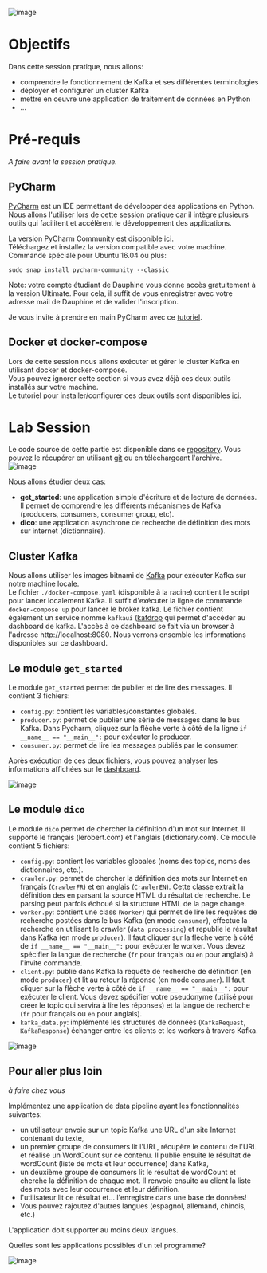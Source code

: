 ![image](https://user-images.githubusercontent.com/49156499/115967379-9e6fb180-a532-11eb-8142-428a455a6454.png)

# Objectifs  

Dans cette session pratique, nous allons: 
- comprendre le fonctionnement de Kafka et ses différentes terminologies
- déployer et configurer un cluster Kafka
- mettre en oeuvre une application de traitement de données en Python
- ...


# Pré-requis
_A faire avant la session pratique._

## PyCharm
[PyCharm](https://www.jetbrains.com/pycharm/download/) est un IDE permettant de développer des applications en Python.
Nous allons l'utiliser lors de cette session pratique car il intègre plusieurs outils qui facilitent et accélèrent le développement des applications.  
  
La version PyCharm Community est disponible [ici](https://www.jetbrains.com/pycharm/download/).  
Téléchargez et installez la version compatible avec votre machine.
Commande spéciale pour Ubuntu 16.04 ou plus:
```
sudo snap install pycharm-community --classic
```
Note: votre compte étudiant de Dauphine vous donne accès gratuitement à la version Ultimate. Pour cela, il suffit de vous enregistrer avec votre adresse mail de Dauphine et de valider l'inscription.

Je vous invite à prendre en main PyCharm avec ce [tutoriel](https://www.jetbrains.com/help/pycharm/creating-and-running-your-first-python-project.html#create-file).
  
## Docker et docker-compose
Lors de cette session nous allons exécuter et gérer le cluster Kafka en utilisant docker et docker-compose.  
Vous pouvez ignorer cette section si vous avez déjà ces deux outils installés sur votre machine.  
Le tutoriel pour installer/configurer ces deux outils sont disponibles [ici](https://github.com/osekoo/hands-on-spark-scala#pr%C3%A9requis).  

# Lab Session
Le code source de cette partie est disponible dans ce [repository](https://github.com/osekoo/hands-on-kafka). Vous pouvez le récupérer en utilisant [git](https://git-scm.com/book/fr/v2/D%C3%A9marrage-rapide-Installation-de-Git) ou en téléchargeant l'archive.  
![image](https://user-images.githubusercontent.com/49156499/115967302-3325df80-a532-11eb-825c-58343a02118b.png)

Nous allons étudier deux cas:
- <b>get_started</b>: une application simple d'écriture et de lecture de données. Il permet de comprendre les différents mécanismes de Kafka (producers, consumers, consumer group, etc).
- <b>dico</b>: une application asynchrone de recherche de définition des mots sur internet (dictionnaire).  

## Cluster Kafka
Nous allons utiliser les images bitnami de [Kafka](https://github.com/bitnami/bitnami-docker-kafka) pour exécuter Kafka sur notre machine locale.  
Le fichier `./docker-compose.yaml` (disponible à la racine) contient le script pour lancer localement Kafka.  Il suffit d'exécuter la ligne de commande `docker-compose up` pour lancer le broker kafka.
Le fichier contient également un service nommé `kafkaui` ([kafdrop](https://github.com/obsidiandynamics/kafdrop) qui permet d'accéder au dashboard de kafka. L'accès à ce dashboard se fait via un browser à l'adresse http://localhost:8080. Nous verrons ensemble les informations disponibles sur ce dashboard.  

## Le module `get_started`
Le module `get_started` permet de publier et de lire des messages. Il contient 3 fichiers:
- `config.py`: contient les variables/constantes globales.
- `producer.py`: permet de publier une série de messages dans le bus Kafka. Dans Pycharm, cliquez sur la flèche verte à côté de la ligne `if __name__ == "__main__":` pour exécuter le producer.
- `consumer.py`: permet de lire les messages publiés par le consumer.

Après exécution de ces deux fichiers, vous pouvez analyser les informations affichées sur le [dashboard](http://localhost:8080).  

![image](https://user-images.githubusercontent.com/49156499/115967255-da564700-a531-11eb-9a5d-de7ac64d5e67.png)


## Le module `dico`
Le module `dico` permet de chercher la définition d'un mot sur Internet. Il supporte le français (lerobert.com) et l'anglais (dictionary.com). Ce module contient 5 fichiers:
- `config.py`: contient les variables globales (noms des topics, noms des dictionnaires, etc.).
- `crawler.py`: permet de chercher la définition des mots sur Internet en français (`CrawlerFR`) et en anglais (`CrawlerEN`). Cette classe extrait la définition des en parsant la source HTML du résultat de recherche. Le parsing peut parfois échoué si la structure HTML de la page change.
- `worker.py`: contient une class (`Worker`) qui permet de lire les requêtes de recherche postées dans le bus Kafka (en mode `consumer`), effectue la recherche en utilisant le crawler (`data processing`) et republie le résultat dans Kafka (en mode `producer`). Il faut cliquer sur la flèche verte à côté de `if __name__ == "__main__":` pour exécuter le worker. Vous devez spécifier la langue de recherche (`fr` pour français ou `en` pour anglais) à l'invite commande.
- `client.py`: publie dans Kafka la requête de recherche de définition (en mode `producer`) et lit au retour la réponse (en mode `consumer`). Il faut cliquer sur la flèche verte à côté de `if __name__ == "__main__":` pour exécuter le client. Vous devez spécifier votre pseudonyme (utilisé pour créer le topic qui servira à lire les réponses) et la langue de recherche (`fr` pour français ou `en` pour anglais).
- `kafka_data.py`: implémente les structures de données (`KafkaRequest`, `KafkaResponse`) échanger entre les clients et les workers à travers Kafka.

![image](https://user-images.githubusercontent.com/49156499/115967493-2f468d00-a533-11eb-86c4-fa82c7ec9f3d.png)


## Pour aller plus loin
_à faire chez vous_  

Implémentez une application de data pipeline ayant les fonctionnalités suivantes:
- un utilisateur envoie sur un topic Kafka une URL d'un site Internet contenant du texte,
- un premier groupe de consumers lit l'URL, récupère le contenu de l'URL et réalise un WordCount sur ce contenu. Il publie ensuite le résultat de wordCount (liste de mots et leur occurrence) dans Kafka,
- un deuxième groupe de consumers lit le résultat de wordCount et cherche la définition de chaque mot. Il renvoie ensuite au client la liste des mots avec leur occurrence et leur définition.
- l'utilisateur lit ce résultat et... l'enregistre dans une base de données!
- Vous pouvez rajoutez d'autres langues (espagnol, allemand, chinois, etc.)

L'application doit supporter au moins deux langues.

Quelles sont les applications possibles d'un tel programme?

![image](https://user-images.githubusercontent.com/49156499/119236141-1af7af00-bb36-11eb-9a5e-66f34806108f.png)
